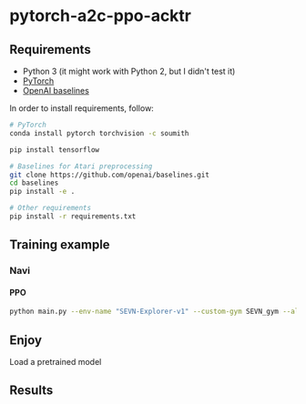 # pytorch-a2c-ppo-acktr

## Requirements

* Python 3 (it might work with Python 2, but I didn't test it)
* [PyTorch](http://pytorch.org/)
* [OpenAI baselines](https://github.com/openai/baselines)

In order to install requirements, follow:

```bash
# PyTorch
conda install pytorch torchvision -c soumith

pip install tensorflow

# Baselines for Atari preprocessing
git clone https://github.com/openai/baselines.git
cd baselines
pip install -e .

# Other requirements
pip install -r requirements.txt
```

## Training example

### Navi

#### PPO

```bash
python main.py --env-name "SEVN-Explorer-v1" --custom-gym SEVN_gym --algo ppo --use-gae --lr 5e-4 --clip-param 0.1 --value-loss-coef 0.5 --num-processes 1 --num-steps 256 --num-mini-batch 4 --log-interval 1 --use-linear-lr-decay --entropy-coef 0.01 --comet mweiss17/navi-corl-2019/UcVgpp0wPaprHG4w8MFVMgq7j --seed 0 --num-env-steps 10000000
```

## Enjoy

Load a pretrained model


## Results



